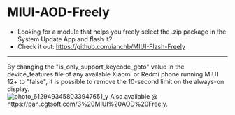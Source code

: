 # MIUI-AOD-Freely

- Looking for a module that helps you freely select the .zip package in the System Update App and flash it?  
- Check it out: <https://github.com/ianchb/MIUI-Flash-Freely>  
--------


By changing the "is_only_support_keycode_goto" value in the device_features file of any available Xiaomi or Redmi phone running MIUI 12+ to "false", it is possible to remove the 10-second limit on the always-on display.  
![photo_6129493458033947651_y](https://user-images.githubusercontent.com/45872450/190305155-3178d0f5-ca5f-42bd-88f8-15ef6f0fd4e9.jpg)
Also available @ <https://pan.cgtsoft.com/3%20MIUI%20AOD%20Freely>.  
